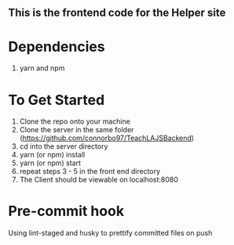 ## This is the frontend code for the <Teach LA> Helper site

# Dependencies

1. yarn and npm

# To Get Started

1. Clone the repo onto your machine
2. Clone the server in the same folder
   (https://github.com/connorbo97/TeachLAJSBackend)
3. cd into the server directory
4. yarn (or npm) install
5. yarn (or npm) start
6. repeat steps 3 - 5 in the front end directory
7. The Client should be viewable on localhost:8080

# Pre-commit hook

Using lint-staged and husky to prettify committed files on push
